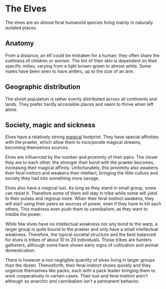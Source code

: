 # The Elves
The elves are an almost feral humanoïd species living mainly in naturally isolated places.

## Anatomy
From a distance, an elf could be mistaken for a human; they often share the sveltness of children or women.
The tint of their skin is dependent on their specific milieu, varying from a light brown-green to almost white.
Some males have been seen to have antlers, up to the size of an arm.

## Geographic distribution
The elvish population is rather evenly distributed across all continents and lands.
They prefer hardly accessible places and seem to thrive when left alone.

## Society, magic and sickness
Elves have a relatively strong [magical](/Magic/) footprint.
They have special affinities with the praeter, which allow them to incorporate magical streams, becoming themselves sources.

Elves are influenced by the number and proximity of their pairs. The closer they are to each other, the stronger their bond with the praeter becomes, increasing their magical affinity. Unfortunately, this proximity also awakens their feral instinct and weakens their intellect, bringing the little culture and society they had into something more savage.

Elves also have a magical lust. As long as they stand in small group, some can resist it. Therefore some of them will stay in tribe while some will yield to their pulses and regroup more. When their feral instinct awakens, they will start using their peers as sources of power, even if they have to kill each others. This madness even push them to cannibalism, as they want to imbibe the power.

While few elves have no intellectual weakness nor any bond to the warp, a larger group is quite bound to the praeter and only have a small intellectual weakness. Therefore, the typical societal structure and the best balanced for elves is tribes of about 10 to 20 individuals. Those tribes are hunters gatherers, although some have shown early signs of cultivation and animal domestication.

There is however a non negligible quantity of elves living in larger groups than the dozen. Thenceforth, their feral instinct shows quickly  and they organize themselves like packs, each with a pack leader bringing them to work cooperatively in certain cases. Their lust and feral instinct aren't although so anarchic and cannibalism isn't a permanent behavior.
